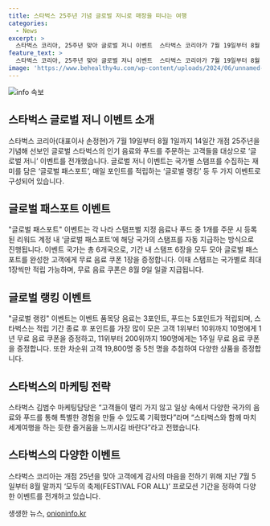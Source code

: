 ```yaml
---
title: 스타벅스 25주년 기념 글로벌 저니로 매장을 떠나는 여행
categories:
  - News
excerpt: >
  스타벅스 코리아, 25주년 맞아 글로벌 저니 이벤트  스타벅스 코리아가 7월 19일부터 8월 1일까지 25주년을 기념해 글로벌 저니 이벤트를 선보인다. 글로벌 패스포트와 글로벌 랭킹 두 가지 이벤트가 있으며, 고객들은 여권과 스탬프를 모티브로 한 이벤트에 참여할 수 있다. 또한, 이벤트 기간 중 특별한 리워드도 제공된다. 스타벅스 김범수 마케팅담당은 세계여행을 하는 듯한 즐거움을 느끼시길 바란다고 말했다.
feature_text: >
  스타벅스 코리아, 25주년 맞아 글로벌 저니 이벤트  스타벅스 코리아가 7월 19일부터 8월 1일까지 25주년을 기념해 글로벌 저니 이벤트를 선보인다. 글로벌 패스포트와 글로벌 랭킹 두 가지 이벤트가 있으며, 고객들은 여권과 스탬프를 모티브로 한 이벤트에 참여할 수 있다. 또한, 이벤트 기간 중 특별한 리워드도 제공된다. 스타벅스 김범수 마케팅담당은 세계여행을 하는 듯한 즐거움을 느끼시길 바란다고 말했다.
image: 'https://www.behealthy4u.com/wp-content/uploads/2024/06/unnamed-file.png'
---
```


<p><img src="https://www.behealthy4u.com/wp-content/uploads/2024/06/unnamed-file.png" alt="info 속보" /></p>

<h2 data-ke-size="size26">스타벅스 글로벌 저니 이벤트 소개</h2>

<p data-ke-size="size16">스타벅스 코리아(대표이사 손정현)가 7월 19일부터 8월 1일까지 14일간 개점 25주년을 기념해 선보인 글로벌 스타벅스의 인기 음료와 푸드를 주문하는 고객들을 대상으로 ‘글로벌 저니’ 이벤트를 전개했습니다. 글로벌 저니 이벤트는 국가별 스탬프를 수집하는 재미를 담은 ‘글로벌 패스포트’, 매일 포인트를 적립하는 ‘글로벌 랭킹’ 등 두 가지 이벤트로 구성되어 있습니다.</p>

<h2 data-ke-size="size26">글로벌 패스포트 이벤트</h2>

<p data-ke-size="size16">"글로벌 패스포트" 이벤트는 각 나라 스탬프별 지정 음료나 푸드 중 1개를 주문 시 등록된 리워드 계정 내 ‘글로벌 패스포트’에 해당 국가의 스탬프를 자동 지급하는 방식으로 진행됩니다. 이벤트 국가는 총 6개국으로, 기간 내 스탬프 6장을 모두 모아 글로벌 패스포트를 완성한 고객에게 무료 음료 쿠폰 1장을 증정합니다. 이때 스탬프는 국가별로 최대 1장씩만 적립 가능하며, 무료 음료 쿠폰은 8월 9일 일괄 지급됩니다.</p>

<h2 data-ke-size="size26">글로벌 랭킹 이벤트</h2>

<p data-ke-size="size16">"글로벌 랭킹" 이벤트는 이벤트 품목당 음료는 3포인트, 푸드는 5포인트가 적립되며, 스타벅스는 적립 기간 종료 후 포인트를 가장 많이 모은 고객 1위부터 10위까지 10명에게 1년 무료 음료 쿠폰을 증정하고, 11위부터 200위까지 190명에게는 1주일 무료 음료 쿠폰을 증정합니다. 또한 차순위 고객 19,800명 중 5천 명을 추첨하여 다양한 상품을 증정합니다.</p>

<h2 data-ke-size="size26">스타벅스의 마케팅 전략</h2>

<p data-ke-size="size16">스타벅스 김범수 마케팅담당은 “고객들이 멀리 가지 않고 일상 속에서 다양한 국가의 음료와 푸드를 통해 특별한 경험을 만들 수 있도록 기획했다”라며 “스타벅스와 함께 마치 세계여행을 하는 듯한 즐거움을 느끼시길 바란다”라고 전했습니다.</p>

<h2 data-ke-size="size26">스타벅스의 다양한 이벤트</h2>

<p data-ke-size="size16">스타벅스 코리아는 개점 25년을 맞아 고객에게 감사의 마음을 전하기 위해 지난 7월 5일부터 8월 말까지 ‘모두의 축제(FESTIVAL FOR ALL)’ 프로모션 기간을 정하여 다양한 이벤트를 전개하고 있습니다.</p>
생생한 뉴스, <a href="https://onioninfo.kr" rel="dofollow">onioninfo.kr</a>


